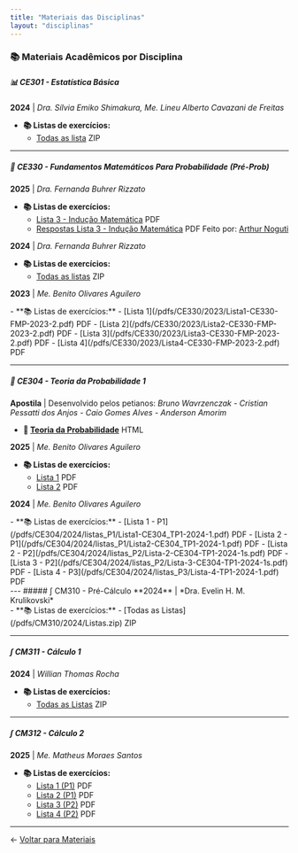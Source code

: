 ```yaml
---
title: "Materiais das Disciplinas"
layout: "disciplinas"
---
```


### 📚 Materiais Acadêmicos por Disciplina

##### 📊 CE301 - Estatística Básica
**2024** | *Dra. Sílvia Emiko Shimakura, Me. Lineu Alberto Cavazani de Freitas*

- **📚 Listas de exercícios:**
  - [Todas as lista](/pdfs/CE301/2024/listas.zip) <span class="badge">ZIP</span>

---

##### 🎲 CE330 - Fundamentos Matemáticos Para Probabilidade (Pré-Prob)

**2025** | *Dra. Fernanda Buhrer Rizzato*

<div class="discipline-materials">

- **📚 Listas de exercícios:**
  - [Lista 3 - Indução Matemática](/pdfs/CE330/2025/pré-prob_lista_3.pdf) <span class="badge">PDF</span>
  - [Respostas Lista 3 - Indução Matemática](/pdfs/CE330/2025/respostas_pré-prob_lista_3.pdf) <span class="badge">PDF</span> Feito por: [Arthur Noguti](/integrantes/#arthur-hideio-noguti) 

</div>

**2024** | *Dra. Fernanda Buhrer Rizzato*

<div class="discipline-materials">

- **📚 Listas de exercícios:**
  - [Todas as listas](/pdfs/CE330/2024/Listas.zip) <span class="badge">ZIP</span>

</div>

**2023** | *Me. Benito Olivares Aguilero*

<div class="discipline-materials">
- **📚 Listas de exercícios:**
  - [Lista 1](/pdfs/CE330/2023/Lista1-CE330-FMP-2023-2.pdf) <span class="badge">PDF</span>
  - [Lista 2](/pdfs/CE330/2023/Lista2-CE330-FMP-2023-2.pdf) <span class="badge">PDF</span>
  - [Lista 3](/pdfs/CE330/2023/Lista3-CE330-FMP-2023-2.pdf) <span class="badge">PDF</span>
  - [Lista 4](/pdfs/CE330/2023/Lista4-CE330-FMP-2023-2.pdf) <span class="badge">PDF</span>

</div>

---

##### 🎲 CE304 - Teoria da Probabilidade 1
**Apostila** | Desenvolvido pelos petianos: *Bruno Wavrzenczak - Cristian Pessatti dos Anjos - Caio Gomes Alves - Anderson Amorim*
<div class="discipline-materials">

- **📘 [Teoria da Probabilidade](/apostilas/teoria_probabilidade/)** <span class="badge">HTML</span>
</div>

**2025** | *Me. Benito Olivares Aguilero*

<div class="discipline-materials">

- **📚 Listas de exercícios:**
  - [Lista 1](/pdfs/CE304/2025/Lista1-CE304_TP1-2025-1.pdf) <span class="badge">PDF</span>
  - [Lista 2](/pdfs/CE304/2025/Lista2-CE304_TP1-2025-1.pdf) <span class="badge">PDF</span>

</div>

**2024** | *Me. Benito Olivares Aguilero*
<div class="discipline-materials">
- **📚 Listas de exercícios:**
  - [Lista 1 - P1](/pdfs/CE304/2024/listas_P1/Lista1-CE304_TP1-2024-1.pdf) <span class="badge">PDF</span>
  - [Lista 2 - P1](/pdfs/CE304/2024/listas_P1/Lista2-CE304_TP1-2024-1.pdf) <span class="badge">PDF</span>
  - [Lista 2 - P2](/pdfs/CE304/2024/listas_P2/Lista-2-CE304-TP1-2024-1s.pdf) <span class="badge">PDF</span>
  - [Lista 3 - P2](/pdfs/CE304/2024/listas_P2/Lista-3-CE304-TP1-2024-1s.pdf) <span class="badge">PDF</span>
  - [Lista 4 - P3](/pdfs/CE304/2024/listas_P3/Lista-4-TP1-2024-1.pdf) <span class="badge">PDF</span>

</div>
---
##### ∫ CM310 - Pré-Cálculo
**2024** | *Dra. Evelin H. M. Krulikovski*

<div class="discipline-materials">
- **📚 Listas de exercícios:**
  - [Todas as Listas](/pdfs/CM310/2024/Listas.zip) <span class="badge">ZIP</span>

</div>

---

##### ∫ CM311 - Cálculo 1

**2024** | *Willian Thomas Rocha*

<div class="discipline-materials">

- **📚 Listas de exercícios:**
  - [Todas as Listas](/pdfs/CM311/2024/Listas_2024.zip) <span class="badge">ZIP</span>

</div>

---

##### ∫ CM312 - Cálculo 2

**2025** | *Me. Matheus Moraes Santos*

<div class="discipline-materials">

- **📚 Listas de exercícios:**
  - [Lista 1 (P1)](/pdfs/CM312/2025/Lista1.pdf) <span class="badge">PDF</span>
  - [Lista 2 (P1)](/pdfs/CM312/2025/Lista2.pdf) <span class="badge">PDF</span>
  - [Lista 3 (P2)](/pdfs/CM312/2025/Lista3.pdf) <span class="badge">PDF</span>
  - [Lista 4 (P2)](/pdfs/CM312/2025/Lista4.pdf) <span class="badge">PDF</span>

</div>

---

  ← [Voltar para Materiais](/materiais/)
